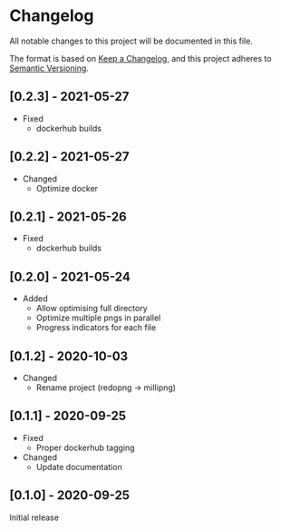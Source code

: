 # Changelog

All notable changes to this project will be documented in this file.

The format is based on [Keep a Changelog](https://keepachangelog.com/en/1.0.0/),
and this project adheres to [Semantic Versioning](https://semver.org/spec/v2.0.0.html).

## \[0.2.3\] - 2021-05-27

- Fixed
  - dockerhub builds

## \[0.2.2\] - 2021-05-27

- Changed
  - Optimize docker

## \[0.2.1\] - 2021-05-26

- Fixed
  - dockerhub builds

## \[0.2.0\] - 2021-05-24

- Added
  - Allow optimising full directory
  - Optimize multiple pngs in parallel
  - Progress indicators for each file

## \[0.1.2\] - 2020-10-03

- Changed
  - Rename project (redopng -> millipng)

## \[0.1.1\] - 2020-09-25

- Fixed
  - Proper dockerhub tagging
- Changed
  - Update documentation

## \[0.1.0\] - 2020-09-25

Initial release
